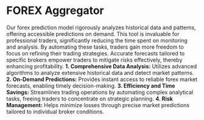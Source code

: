# FOREX Aggregator
Our forex prediction model rigorously analyzes historical data and patterns, offering accessible predictions on demand. This tool is invaluable for professional traders, significantly reducing the time spent on monitoring and analysis. By automating these tasks, traders gain more freedom to focus on refining their trading strategies. Accurate forecasts tailored to specific brokers empower traders to mitigate risks effectively, thereby enhancing profitability.
**1. Comprehensive Data Analysis:** Utilizes advanced algorithms to analyze extensive historical data and detect market patterns.
**2. On-Demand Predictions:** Provides instant access to reliable forex market forecasts, enabling timely decision-making.
**3. Efficiency and Time Savings:** Streamlines trading operations by automating complex analytical tasks, freeing traders to concentrate on strategic planning.
**4. Risk Management:** Helps minimize losses through precise market predictions tailored to individual broker conditions.
